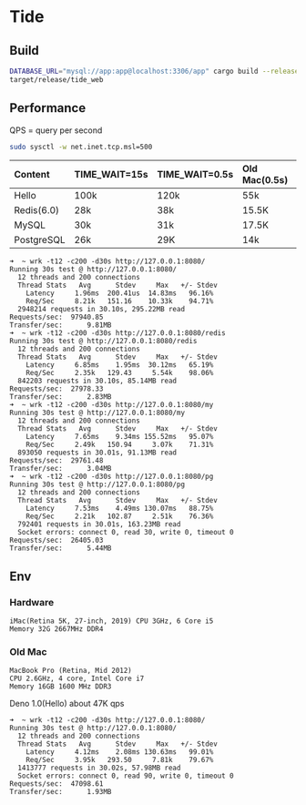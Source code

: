 # Tide

## Build

```bash
DATABASE_URL="mysql://app:app@localhost:3306/app" cargo build --release
target/release/tide_web
```

## Performance

QPS = query per second

```bash
sudo sysctl -w net.inet.tcp.msl=500
```

| Content    | TIME_WAIT=15s | TIME_WAIT=0.5s | Old Mac(0.5s) |
|:-----------|:--------------|:---------------|:--------------|
| Hello      | 100k          | 120k           | 55k           |
| Redis(6.0) | 28k           | 38k            | 15.5K         |
| MySQL      | 30k           | 31k            | 17.5K         |
| PostgreSQL | 26k           | 29K            | 14k           |

```text
➜  ~ wrk -t12 -c200 -d30s http://127.0.0.1:8080/
Running 30s test @ http://127.0.0.1:8080/
  12 threads and 200 connections
  Thread Stats   Avg      Stdev     Max   +/- Stdev
    Latency     1.96ms  200.41us  14.83ms   96.16%
    Req/Sec     8.21k   151.16    10.33k    94.71%
  2948214 requests in 30.10s, 295.22MB read
Requests/sec:  97940.85
Transfer/sec:      9.81MB
➜  ~ wrk -t12 -c200 -d30s http://127.0.0.1:8080/redis
Running 30s test @ http://127.0.0.1:8080/redis
  12 threads and 200 connections
  Thread Stats   Avg      Stdev     Max   +/- Stdev
    Latency     6.85ms    1.95ms  30.12ms   65.19%
    Req/Sec     2.35k   129.43     5.54k    98.06%
  842203 requests in 30.10s, 85.14MB read
Requests/sec:  27978.33
Transfer/sec:      2.83MB
➜  ~ wrk -t12 -c200 -d30s http://127.0.0.1:8080/my
Running 30s test @ http://127.0.0.1:8080/my
  12 threads and 200 connections
  Thread Stats   Avg      Stdev     Max   +/- Stdev
    Latency     7.65ms    9.34ms 155.52ms   95.07%
    Req/Sec     2.49k   150.94     3.07k    71.31%
  893050 requests in 30.01s, 91.13MB read
Requests/sec:  29761.48
Transfer/sec:      3.04MB
➜  ~ wrk -t12 -c200 -d30s http://127.0.0.1:8080/pg
Running 30s test @ http://127.0.0.1:8080/pg
  12 threads and 200 connections
  Thread Stats   Avg      Stdev     Max   +/- Stdev
    Latency     7.53ms    4.49ms 130.07ms   88.75%
    Req/Sec     2.21k   102.87     2.51k    76.36%
  792401 requests in 30.01s, 163.23MB read
  Socket errors: connect 0, read 30, write 0, timeout 0
Requests/sec:  26405.03
Transfer/sec:      5.44MB
```

## Env

### Hardware

```text
iMac(Retina 5K, 27-inch, 2019) CPU 3GHz, 6 Core i5
Memory 32G 2667MHz DDR4
```

### Old Mac
```text
MacBook Pro (Retina, Mid 2012)
CPU 2.6GHz, 4 core, Intel Core i7
Memory 16GB 1600 MHz DDR3
```

Deno 1.0(Hello) about 47K qps
```text
➜  ~ wrk -t12 -c200 -d30s http://127.0.0.1:8080/
Running 30s test @ http://127.0.0.1:8080/
  12 threads and 200 connections
  Thread Stats   Avg      Stdev     Max   +/- Stdev
    Latency     4.12ms    2.08ms 130.63ms   99.01%
    Req/Sec     3.95k   293.50     7.81k    79.67%
  1413777 requests in 30.02s, 57.98MB read
  Socket errors: connect 0, read 90, write 0, timeout 0
Requests/sec:  47098.61
Transfer/sec:      1.93MB
```